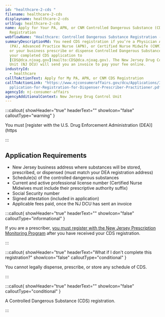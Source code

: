 ```yaml
---
id: "healthcare-2-cds "
filename: healthcare-2-cds
displayname: healthcare-2-cds
urlSlug: healthcare-2-cds
name: Apply for Your PA, APN, or CNM Controlled Dangerous Substance (CDS)
  Registration
webflowName: "Healthcare: Controlled Dangerous Substance Registration - PA, APN, and CNM"
summaryDescriptionMd: You need CDS registration if you’re a Physician Assistant
  (PA), Advanced Practice Nurse (APN), or Certified Nurse Midwife (CNM) and you
  or your business prescribe or dispense Controlled Dangerous Substances. Email
  your completed CDS application to
  [CDS@dca.njoag.gov](mailto:CDS@dca.njoag.gov). The New Jersey Drug Control
  Unit (NJ DCU) will send you an invoice to pay your fee online.
industryId:
  - healthcare
callToActionText: Apply for My PA, APN, or CNM CDS Registration
callToActionLink: "https://www.njconsumeraffairs.gov/dcu/Applications/Initial-A\
  pplication-for-Registration-for-Dispenser-Prescriber-Practitioner.pdf "
agencyId: nj-consumer-affairs
agencyAdditionalContext: New Jersey Drug Control Unit
---
```

:::callout{ showHeader="true" headerText="" showIcon="false" calloutType="warning" }

You must [register with the U.S. Drug Enforcement Administration (DEA)](https

:::

## Application Requirements

* New Jersey business address where substances will be stored, prescribed, or dispensed (must match your DEA registration address)
* Schedule(s) of the controlled dangerous substances
* Current and active professional license number (Certified Nurse Midwives must include their prescriptive authority suffix)
* Social Security number
* Signed attestation (included in application)
* Applicable fees paid, once the NJ DCU has sent an invoice

:::callout{ showHeader="true" headerText="" showIcon="false" calloutType="informational" }

If you are a prescriber, [you must register with the New Jersey Prescription Monitoring Program](https://www.njconsumeraffairs.gov/pmp/Pages/register.aspx) after you have received your CDS registration.

:::

:::callout{ showHeader="true" headerText="What if I don't complete this registration?" showIcon="false" calloutType="conditional" }

You cannot legally dispense, prescribe, or store any schedule of CDS.

:::

:::callout{ showHeader="true" headerText="" showIcon="false" calloutType="conditional" }

A Controlled Dangerous Substance (CDS) registration.

:::